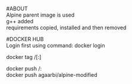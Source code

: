 #ABOUT  
Alpine parent image is used  
g++ added  
requirements copied, installed and then removed  
  
  
#DOCKER HUB  
Login first using command: docker login  
  
docker tag <existing-image> <hub-user>/<repo-name>[:<tag>]  
  
  
docker push <hub-user>/<repo-name>:<tag>  
docker push agaarbi/alpine-modified  